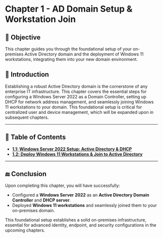 # Chapter 1 - AD Domain Setup & Workstation Join

## 🎯 Objective

This chapter guides you through the foundational setup of your on-premises Active Directory domain and the deployment of Windows 11 workstations, integrating them into your new domain environment.

## 📝 Introduction

Establishing a robust Active Directory domain is the cornerstone of any enterprise IT infrastructure. This chapter covers the essential steps for configuring a Windows Server 2022 as a Domain Controller, setting up DHCP for network address management, and seamlessly joining Windows 11 workstations to your domain. This foundational setup is critical for centralized user and device management, which will be expanded upon in subsequent chapters.

---

## 📘 Table of Contents

* **[1.1: Windows Server 2022 Setup: Active Directory & DHCP](https://github.com/AliChoukatli/CyberShield-Enterprise/blob/main/01_AD_Domain_Setup_%26_Workstation_Join/Documentation/AD_Domain_Setup.md)**
* **[1.2: Deploy Windows 11 Workstations & Join to Active Directory](https://github.com/AliChoukatli/CyberShield-Enterprise/blob/main/01_AD_Domain_Setup_%26_Workstation_Join/Documentation/Workstation_Join.md)**

---

## 🔚 Conclusion

Upon completing this chapter, you will have successfully:

* Configured a **Windows Server 2022** as an **Active Directory Domain Controller** and **DHCP server**.
* Deployed **Windows 11 workstations** and seamlessly joined them to your on-premises domain.

This foundational setup establishes a solid on-premises infrastructure, essential for advanced identity, endpoint, and security configurations in the upcoming chapters.
